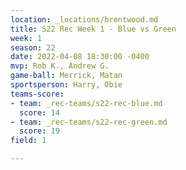 ```yaml
---
location: _locations/brentwood.md
title: S22 Rec Week 1 - Blue vs Green
week: 1
season: 22
date: 2022-04-08 18:30:00 -0400
mvp: Rob K., Andrew G.
game-ball: Merrick, Matan
sportsperson: Harry, Obie
teams-score:
- team: _rec-teams/s22-rec-blue.md
  score: 14
- team: _rec-teams/s22-rec-green.md
  score: 19
field: 1

---
```

